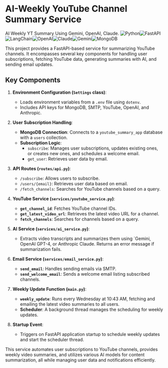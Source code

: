 # AI-Weekly YouTube Channel Summary Service
AI Weekly YT Summary Using Gemini, OpenAI, Claude.
![Python](https://img.shields.io/badge/Python-3776AB?style=for-the-badge&logo=python&logoColor=white)![FastAPI](https://img.shields.io/badge/FastAPI-005571?style=for-the-badge&logo=fastapi&logoColor=white)![LangChain](https://img.shields.io/badge/LangChain-00BFFF?style=for-the-badge&logo=langchain&logoColor=white)![OpenAI](https://img.shields.io/badge/OpenAI-8C1D40?style=for-the-badge&logo=openai&logoColor=white)![Claude](https://img.shields.io/badge/Claude-00A3E0?style=for-the-badge&logo=anthropic&logoColor=white)![Gemini](https://img.shields.io/badge/google-4285F4?style=for-the-badge&logo=google&logoColor=white)![MongoDB](https://img.shields.io/badge/MongoDB-4EA94B?style=for-the-badge&logo=mongodb&logoColor=white)

This project provides a FastAPI-based service for summarizing YouTube channels. It encompasses several key components for handling user subscriptions, fetching YouTube data, generating summaries with AI, and sending email updates.

## Key Components

1. **Environment Configuration (`Settings` class)**:
   - Loads environment variables from a `.env` file using `dotenv`.
   - Includes API keys for MongoDB, SMTP, YouTube, OpenAI, and Anthropic.

2. **User Subscription Handling**:
   - **MongoDB Connection**: Connects to a `youtube_summary_app` database with a `users` collection.
   - **Subscription Logic**:
     - `subscribe`: Manages user subscriptions, updates existing ones, or creates new ones, and schedules a welcome email.
     - `get_user`: Retrieves user data by email.

3. **API Routes (`routes/api.py`)**:
   - `/subscribe`: Allows users to subscribe.
   - `/users/{email}`: Retrieves user data based on email.
   - `/fetch_channels`: Searches for YouTube channels based on a query.

4. **YouTube Service (`services/youtube_service.py`)**:
   - **`get_channel_id`**: Fetches YouTube channel IDs.
   - **`get_latest_video_url`**: Retrieves the latest video URL for a channel.
   - **`fetch_channels`**: Searches for channels based on a query.

5. **AI Service (`services/ai_service.py`)**:
   - Extracts video transcripts and summarizes them using `Gemini, OpenAI GPT-4, or Anthropic Claude. Returns an error message if summarization fails.

6. **Email Service (`services/email_service.py`)**:
   - **`send_email`**: Handles sending emails via SMTP.
   - **`send_welcome_email`**: Sends a welcome email listing subscribed channels.

7. **Weekly Update Function (`main.py`)**:
   - **`weekly_update`**: Runs every Wednesday at 10:43 AM, fetching and emailing the latest video summaries to all users.
   - **Scheduler**: A background thread manages the scheduling for weekly updates.

8. **Startup Event**:
   - Triggers on FastAPI application startup to schedule weekly updates and start the scheduler thread.

This service automates user subscriptions to YouTube channels, provides weekly video summaries, and utilizes various AI models for content summarization, all while managing user data and notifications efficiently.